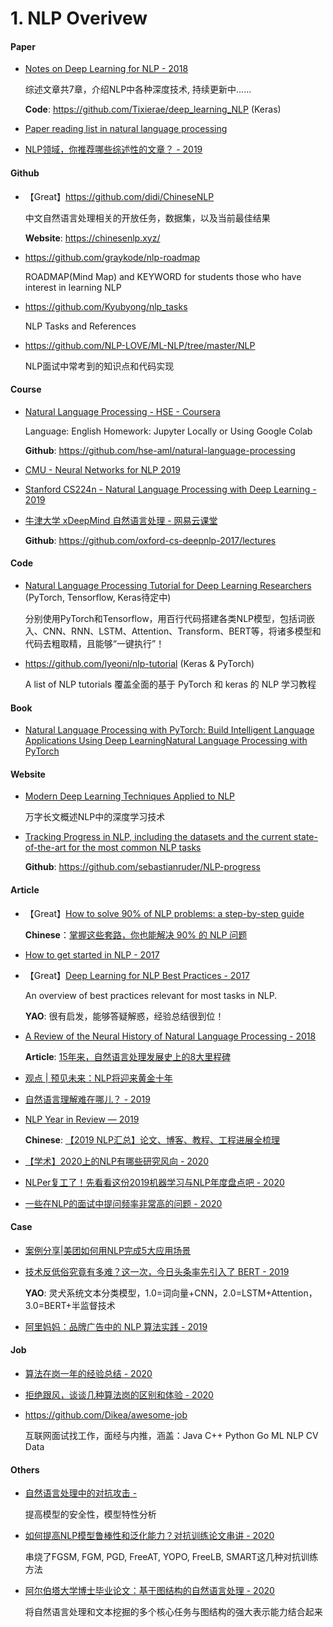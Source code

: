# 1. NLP Overivew

#### Paper

- [Notes on Deep Learning for NLP - 2018](https://arxiv.org/abs/1808.09772)

    综述文章共7章，介绍NLP中各种深度技术, 持续更新中……

    **Code**: <https://github.com/Tixierae/deep_learning_NLP> (Keras)

- [Paper reading list in natural language processing](https://github.com/iwangjian/Paper-Reading)

- [NLP领域，你推荐哪些综述性的文章？ - 2019](https://www.zhihu.com/question/355125622)


#### Github

- 【Great】<https://github.com/didi/ChineseNLP>

    中文自然语言处理相关的开放任务，数据集，以及当前最佳结果

    **Website**: <https://chinesenlp.xyz/>

- <https://github.com/graykode/nlp-roadmap>

    ROADMAP(Mind Map) and KEYWORD for students those who have interest in learning NLP

- <https://github.com/Kyubyong/nlp_tasks>

    NLP Tasks and References

- <https://github.com/NLP-LOVE/ML-NLP/tree/master/NLP>

    NLP面试中常考到的知识点和代码实现


#### Course

- [Natural Language Processing - HSE - Coursera](https://www.coursera.org/learn/language-processing)

    Language: English   Homework: Jupyter Locally or Using Google Colab

    **Github**: <https://github.com/hse-aml/natural-language-processing>

- [CMU - Neural Networks for NLP 2019](https://phontron.com/class/nn4nlp2019/index.html)

- [Stanford CS224n - Natural Language Processing with Deep Learning - 2019](http://web.stanford.edu/class/cs224n/)

- [牛津大学 xDeepMind 自然语言处理 - 网易云课堂](https://study.163.com/course/introduction.htm?courseId=1004336028)

    **Github**: <https://github.com/oxford-cs-deepnlp-2017/lectures>


#### Code

- [Natural Language Processing Tutorial for Deep Learning Researchers](https://github.com/graykode/nlp-tutorial) (PyTorch, Tensorflow, Keras待定中)

  分别使用PyTorch和Tensorflow，用百行代码搭建各类NLP模型，包括词嵌入、CNN、RNN、LSTM、Attention、Transform、BERT等，将诸多模型和代码去粗取精，且能够“一键执行”！

- <https://github.com/lyeoni/nlp-tutorial> (Keras & PyTorch)

    A list of NLP tutorials  覆盖全面的基于 PyTorch 和 keras 的 NLP 学习教程


#### Book

- [Natural Language Processing with PyTorch: Build Intelligent Language Applications Using Deep LearningNatural Language Processing with PyTorch](https://github.com/joosthub/PyTorchNLPBook)


#### Website

- [Modern Deep Learning Techniques Applied to NLP](https://nlpoverview.com)

    万字长文概述NLP中的深度学习技术

- [Tracking Progress in NLP, including the datasets and the current state-of-the-art for the most common NLP tasks](https://nlpprogress.com/)

    **Github**: <https://github.com/sebastianruder/NLP-progress>


#### Article

- 【Great】[How to solve 90% of NLP problems: a step-by-step guide](https://blog.insightdatascience.com/how-to-solve-90-of-nlp-problems-a-step-by-step-guide-fda605278e4e)

    **Chinese**：[掌握这些套路，你也能解决 90% 的 NLP 问题](https://mp.weixin.qq.com/s?__biz=MzI3ODgwODA2MA==&mid=2247486090&idx=1&sn=1b1da4b81aaff47c5cc4128a4e31889c)

- [How to get started in NLP - 2017](https://towardsdatascience.com/how-to-get-started-in-nlp-6a62aa4eaeff)

- 【Great】[Deep Learning for NLP Best Practices - 2017](http://ruder.io/deep-learning-nlp-best-practices/index.html)

    An overview of best practices relevant for most tasks in NLP.

    **YAO**: 很有启发，能够答疑解惑，经验总结很到位！

- [A Review of the Neural History of Natural Language Processing - 2018](http://blog.aylien.com/a-review-of-the-recent-history-of-natural-language-processing/)

    **Article**: [15年来，自然语言处理发展史上的8大里程碑](https://cloud.tencent.com/developer/news/329628)

- [观点 | 预见未来：NLP将迎来黄金十年](https://mp.weixin.qq.com/s?__biz=MzAxMzA2MDYxMw==&mid=2651567692&idx=1&sn=8b7c84fbc4ecd9cb566365d8ea2eeb9b)

- [自然语言理解难在哪儿？ - 2019](https://zhuanlan.zhihu.com/p/96801863)

- [NLP Year in Review — 2019](https://medium.com/dair-ai/nlp-year-in-review-2019-fb8d523bcb19)

    **Chinese**: [【2019 NLP汇总】论文、博客、教程、工程进展全梳理](https://mp.weixin.qq.com/s?__biz=MzI3ODgwODA2MA==&mid=2247488207&idx=2&sn=6102f25599d21bb76efef5a8c11b4ab4)

- [【学术】2020上的NLP有哪些研究风向 - 2020](https://mp.weixin.qq.com/s?__biz=MzI3ODgwODA2MA==&mid=2247488009&idx=3&sn=8edd113ddd1e68d6db183f8b547099cc)

- [NLPer复工了！先看看这份2019机器学习与NLP年度盘点吧 - 2020](https://mp.weixin.qq.com/s?__biz=MzA3MzI4MjgzMw==&mid=2650779644&idx=4&sn=a55deda9abf77c41f94cf5836e259fa6)

- [一些在NLP的面试中提问频率非常高的问题 - 2020](https://mp.weixin.qq.com/s?__biz=MzIwODI2NDkxNQ==&mid=2247487735&idx=4&sn=63216274b83c398f15a31d3f106839ba)


#### Case

- [案例分享|美团如何用NLP完成5大应用场景](https://cloud.tencent.com/developer/article/1107169)

- [技术反低俗究竟有多难？这一次，今日头条率先引入了 BERT - 2019](https://mp.weixin.qq.com/s?__biz=MzA3MzI4MjgzMw==&mid=2650767073&idx=2&sn=78b1122d8c1e0a601b427a0e4380c1e5)

    **YAO**: 灵犬系统文本分类模型，1.0=词向量+CNN，2.0=LSTM+Attention，3.0=BERT+半监督技术

- [阿里妈妈：品牌广告中的 NLP 算法实践 - 2019](https://mp.weixin.qq.com/s?__biz=MzU1NTMyOTI4Mw==&mid=2247494094&idx=1&sn=4c32130746752039fba45a5ba6b7eedb)


#### Job

- [算法在岗一年的经验总结 - 2020](https://mp.weixin.qq.com/s?__biz=MzI3ODgwODA2MA==&mid=2247488282&idx=1&sn=f13b477e8df91723b133705f13a6463c)

- [拒绝跟风，谈谈几种算法岗的区别和体验 - 2020](https://mp.weixin.qq.com/s?__biz=MzIwNzc2NTk0NQ==&mid=2247485905&idx=1&sn=ef873a79b5eda8568e235af4dd98b8b9)

- <https://github.com/Dikea/awesome-job>

    互联网面试找工作，面经与内推，涵盖：Java C++ Python Go ML NLP CV Data


#### Others

- [自然语言处理中的对抗攻击 - ](https://mp.weixin.qq.com/s/PfdZBCdcUCZ5iAyGJct2Nw)

    提高模型的安全性，模型特性分析

- [如何提高NLP模型鲁棒性和泛化能力？对抗训练论文串讲 - 2020](https://mp.weixin.qq.com/s/S_yrpxcsNHStWYrIhyelCQ)

    串烧了FGSM, FGM, PGD, FreeAT, YOPO, FreeLB, SMART这几种对抗训练方法

- [阿尔伯塔大学博士毕业论文：基于图结构的自然语言处理 - 2020](https://mp.weixin.qq.com/s/BXovM5bHshLxdmBg93EQrA)

    将自然语言处理和文本挖掘的多个核心任务与图结构的强大表示能力结合起来